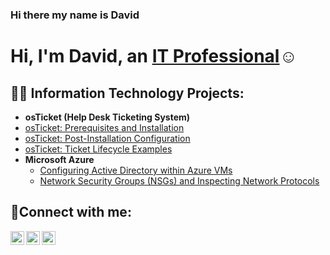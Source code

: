 ### Hi there my name is David

<h1>Hi, I'm David, an <a href="https://linkedin.com/in/Josh">IT Professional</a>☺</h1>

<h2>👨‍💻 Information Technology Projects:</h2>

- <b>osTicket (Help Desk Ticketing System)</b>
 - [osTicket: Prerequisites and Installation](https://github.com/Davidtorpey89/osticket-prereqs)
  - [osTicket: Post-Installation Configuration](https://github.com/Davidtorpey89/post-install-config)
  - [osTicket: Ticket Lifecycle Examples](https://github.com/Davidtorpey89/ticket-lifecycle)
- <b>Microsoft Azure</b>
  - [Configuring Active Directory within Azure VMs](https://github.com/Davidtorpey89/configure-ad)
  - [Network Security Groups (NSGs) and Inspecting Network Protocols](https://github.com/Davidtorpey89/azure-network-protocols)

<h2>🤳Connect with me:</h2>

[<img align="left" alt="Josh | Twitter" width="22px" src="https://cdn.jsdelivr.net/npm/simple-icons@v3/icons/twitter.svg" />][twitter]
[<img align="left" alt="Josh | LinkedIn" width="22px" src="https://cdn.jsdelivr.net/npm/simple-icons@v3/icons/linkedin.svg" />][linkedin]
[<img align="left" alt="Josh | Instagram" width="22px" src="https://cdn.jsdelivr.net/npm/simple-icons@v3/icons/instagram.svg" />][instagram]

[twitter]: https://twitter.com/David
[instagram]: https://www.instagram.com/David
[linkedin]: https://linkedin.com/in/David
